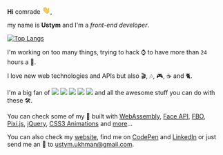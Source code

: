 **Hi** comrade <img src="./public/img/wave.gif" />,

my name is **Ustym** and I'm a _front-end developer_.

[![Top Langs](https://github-readme-stats.vercel.app/api/top-langs/?username=UstymUkhman&langs_count=10&hide_title=true&layout=compact&exclude_repo=box2d-lite,webDOOM&hide=assembly,c%23,hlsl,shaderlab&text_color=fff&bg_color=00000040&hide_border=true&locale=en&border_radius=6)](https://github.com/anuraghazra/github-readme-stats)

I'm working on too many things, trying to hack ⌚ to have more than `24` hours a 📆.

I love new web technologies and APIs but also 🎬, 🎶, 🎮, ☕ and 🐈.

I'm a big fan of [<img src="https://img.icons8.com/ios/25/000000/javascript.png" />](https://developer.mozilla.org/en-US/docs/Web/JavaScript) [<img src="https://img.icons8.com/ios/25/000000/typescript.png" />](https://www.typescriptlang.org/) [<img src="https://img.icons8.com/windows/25/000000/vuejs.png" />](https://vuejs.org/) [<img src="https://img.icons8.com/ios-filled/25/000000/webgl.png" />](https://www.khronos.org/webgl/) [<img height="20" src="https://threejs.org/files/favicon.ico" />](https://threejs.org/) and all the awesome stuff you can do with these 🛠️.

You can check some of my 🧪 built with [WebAssembly](http://35.158.218.205/experiments/webDOOM/), [Face API](https://ustymukhman.github.io/face-masking/public/), [FBO](http://35.158.218.205/experiments/fbo-particles/), [Pixi.js](http://35.158.218.205/experiments/sound-particles/), [jQuery](http://35.158.218.205/experiments/ImageDrawer/), [CSS3 Animations](http://35.158.218.205/experiments/DynamicCss/) and [more](http://35.158.218.205/experiments/)...

You can also check my [website](http://35.158.218.205/), find me on [CodePen](https://codepen.io/UstymUkhman/) and [LinkedIn](https://www.linkedin.com/in/ustymukhman/) or just send me an 📧 to <ustym.ukhman@gmail.com>.
